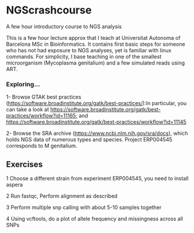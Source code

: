 # NGScrashcourse
A few hour introductory course to NGS analysis

This is a few hour lecture approx that I teach at Universitat Autonoma of Barcelona MSc in Bioinformatics. It contains first basic steps for someone who has not had exposure to NGS analyses, yet is familiar with linux commands. For simplicity, I base teaching in one of the smallest microorganism (Mycoplasma genitalium) and a few simulated reads using ART.

### Exploring...
1- Browse GTAK best practices (https://software.broadinstitute.org/gatk/best-practices/):In particular, you can take a look at  https://software.broadinstitute.org/gatk/best-practices/workflow?id=11165; and https://software.broadinstitute.org/gatk/best-practices/workflow?id=11145

    
2- Browse the SRA archive (https://www.ncbi.nlm.nih.gov/sra/docs), which holds NGS data of numerous types and species. Project ERP004545 corresponds to M genitalium.

## Exercises
1 Choose a different strain from experiment ERP004545, you need to install aspera

2 Run fastqc, Perform alignment as described

3 Perform multiple snp calling with about 5-10 samples together

4 Using vcftools, do a plot of allele frequency and missingness across all SNPs
